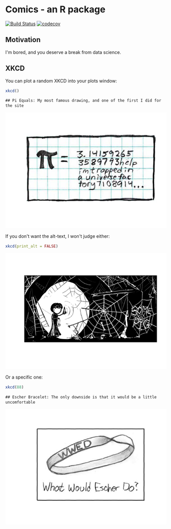 Comics - an R package
================

[![Build Status](https://travis-ci.org/stillmatic/comics.svg?branch=master)](https://travis-ci.org/stillmatic/comics) [![codecov](https://codecov.io/gh/stillmatic/comics/branch/master/graph/badge.svg)](https://codecov.io/gh/stillmatic/comics)

Motivation
----------

I'm bored, and you deserve a break from data science.

XKCD
----

You can plot a random XKCD into your plots window:

``` r
xkcd()
```

    ## Pi Equals: My most famous drawing, and one of the first I did for the site

![](readme_files/figure-markdown_github/random_xkcd-1.png)

If you don't want the alt-text, I won't judge either:

``` r
xkcd(print_alt = FALSE)
```

![](readme_files/figure-markdown_github/random_xckd_noalt-1.png)

Or a specific one:

``` r
xkcd(88)
```

    ## Escher Bracelet: The only downside is that it would be a little uncomfortable

![](readme_files/figure-markdown_github/lucky_xkcd-1.png)
